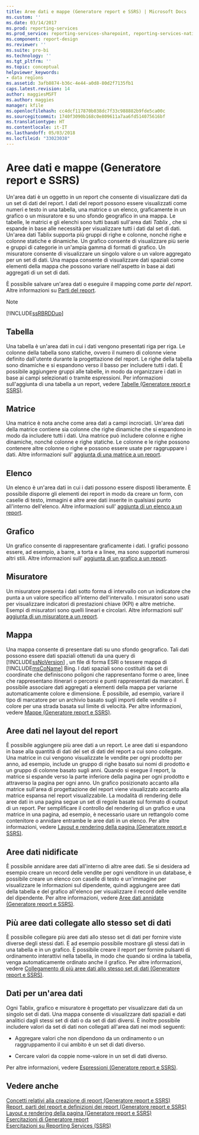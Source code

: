 ```yaml
---
title: Aree dati e mappe (Generatore report e SSRS) | Microsoft Docs
ms.custom: ''
ms.date: 03/14/2017
ms.prod: reporting-services
ms.prod_service: reporting-services-sharepoint, reporting-services-native
ms.component: report-design
ms.reviewer: ''
ms.suite: pro-bi
ms.technology: ''
ms.tgt_pltfrm: ''
ms.topic: conceptual
helpviewer_keywords:
- data regions
ms.assetid: 3afb8874-b36c-4e44-a0d8-80d2f7135fb1
caps.latest.revision: 14
author: maggiesMSFT
ms.author: maggies
manager: kfile
ms.openlocfilehash: cc4dcf117870b038dc7f33c988882b9fde5ca00c
ms.sourcegitcommit: 1740f3090b168c0e809611a7aa6fd514075616bf
ms.translationtype: HT
ms.contentlocale: it-IT
ms.lasthandoff: 05/03/2018
ms.locfileid: "33023038"
---
```

# <a name="data-regions-and-maps-report-builder-and-ssrs"></a>Aree dati e mappe (Generatore report e SSRS)
  Un'area dati è un oggetto in un report che consente di visualizzare dati da un set di dati del report. I dati del report possono essere visualizzati come numeri e testo in una tabella, una matrice o un elenco, graficamente in un grafico o un misuratore e su uno sfondo geografico in una mappa. Le tabelle, le matrici e gli elenchi sono tutti basati sull'area dati *Tablix* , che si espande in base alle necessità per visualizzare tutti i dati dal set di dati. Un'area dati Tablix supporta più gruppi di righe e colonne, nonché righe e colonne statiche e dinamiche. Un grafico consente di visualizzare più serie e gruppi di categorie in un'ampia gamma di formati di grafico. Un misuratore consente di visualizzare un singolo valore o un valore aggregato per un set di dati. Una mappa consente di visualizzare dati spaziali come elementi della mappa che possono variare nell'aspetto in base ai dati aggregati di un set di dati.  
  
 È possibile salvare un'area dati o eseguire il mapping come *parte del report*. Altre informazioni su [Parti del report](../../reporting-services/report-design/report-parts-report-builder-and-ssrs.md).  
  
> [!NOTE]  
>  [!INCLUDE[ssRBRDDup](../../includes/ssrbrddup-md.md)]  
  
## <a name="table"></a>Tabella  
 Una tabella è un'area dati in cui i dati vengono presentati riga per riga. Le colonne della tabella sono statiche, ovvero il numero di colonne viene definito dall'utente durante la progettazione del report. Le righe della tabella sono dinamiche e si espandono verso il basso per includere tutti i dati. È possibile aggiungere gruppi alle tabelle, in modo da organizzare i dati in base ai campi selezionati o tramite espressioni. Per informazioni sull'aggiunta di una tabella a un report, vedere [Tabelle &#40;Generatore report e SSRS&#41;](../../reporting-services/report-design/tables-report-builder-and-ssrs.md).  
  
## <a name="matrix"></a>Matrice  
 Una matrice è nota anche come area dati a campi incrociati. Un'area dati della matrice contiene sia colonne che righe dinamiche che si espandono in modo da includere tutti i dati. Una matrice può includere colonne e righe dinamiche, nonché colonne e righe statiche. Le colonne e le righe possono contenere altre colonne o righe e possono essere usate per raggruppare i dati. Altre informazioni sull' [aggiunta di una matrice a un report](../../reporting-services/report-design/create-a-matrix-report-builder-and-ssrs.md).  
  
## <a name="list"></a>Elenco  
 Un elenco è un'area dati in cui i dati possono essere disposti liberamente. È possibile disporre gli elementi dei report in modo da creare un form, con caselle di testo, immagini e altre aree dati inserite in qualsiasi punto all'interno dell'elenco. Altre informazioni sull' [aggiunta di un elenco a un report](../../reporting-services/report-design/create-invoices-and-forms-with-lists-report-builder-and-ssrs.md).  
  
## <a name="chart"></a>Grafico  
 Un grafico consente di rappresentare graficamente i dati. I grafici possono essere, ad esempio, a barre, a torta e a linee, ma sono supportati numerosi altri stili. Altre informazioni sull' [aggiunta di un grafico a un report](../../reporting-services/report-design/charts-report-builder-and-ssrs.md).  
  
## <a name="gauge"></a>Misuratore  
 Un misuratore presenta i dati sotto forma di intervallo con un indicatore che punta a un valore specifico all'interno dell'intervallo. I misuratori sono usati per visualizzare indicatori di prestazioni chiave (KPI) e altre metriche. Esempi di misuratori sono quelli lineari e circolari. Altre informazioni sull' [aggiunta di un misuratore a un report](../../reporting-services/report-design/gauges-report-builder-and-ssrs.md).  
  
## <a name="map"></a>Mappa  
 Una mappa consente di presentare dati su uno sfondo geografico. Tali dati possono essere dati spaziali ottenuti da una query di [!INCLUDE[ssNoVersion](../../includes/ssnoversion-md.md)] , un file di forma ESRI o tessere mappa di [!INCLUDE[msCoName](../../includes/msconame-md.md)] Bing. I dati spaziali sono costituiti da set di coordinate che definiscono poligoni che rappresentano forme o aree, linee che rappresentano itinerari o percorsi e punti rappresentati da marcatori. È possibile associare dati aggregati a elementi della mappa per variarne automaticamente colore e dimensione. È possibile, ad esempio, variare il tipo di marcatore per un archivio basato sugli importi delle vendite o il colore per una strada basata sul limite di velocità. Per altre informazioni, vedere [Mappe &#40;Generatore report e SSRS&#41;](../../reporting-services/report-design/maps-report-builder-and-ssrs.md).  
  
## <a name="data-regions-in-the-report-layout"></a>Aree dati nel layout del report  
 È possibile aggiungere più aree dati a un report. Le aree dati si espandono in base alla quantità di dati del set di dati del report a cui sono collegate. Una matrice in cui vengono visualizzate le vendite per ogni prodotto per anno, ad esempio, include un gruppo di righe basato sui nomi di prodotto e un gruppo di colonne basato sugli anni. Quando si esegue il report, la matrice si espande verso la parte inferiore della pagina per ogni prodotto e attraverso la pagina per ogni anno. Un grafico posizionato accanto alla matrice sull'area di progettazione del report viene visualizzato accanto alla matrice espansa nel report visualizzabile. La modalità di rendering delle aree dati in una pagina segue un set di regole basate sul formato di output di un report. Per semplificare il controllo del rendering di un grafico e una matrice in una pagina, ad esempio, è necessario usare un rettangolo come contenitore o annidare entrambe le aree dati in un elenco. Per altre informazioni, vedere [Layout e rendering della pagina &#40;Generatore report e SSRS&#41;](../../reporting-services/report-design/page-layout-and-rendering-report-builder-and-ssrs.md).  
  
## <a name="nested-data-regions"></a>Aree dati nidificate  
 È possibile annidare aree dati all'interno di altre aree dati. Se si desidera ad esempio creare un record delle vendite per ogni venditore in un database, è possibile creare un elenco con caselle di testo e un'immagine per visualizzare le informazioni sul dipendente, quindi aggiungere aree dati della tabella e del grafico all'elenco per visualizzare il record delle vendite del dipendente. Per altre informazioni, vedere [Aree dati annidate &#40;Generatore report e SSRS&#41;](../../reporting-services/report-design/nested-data-regions-report-builder-and-ssrs.md).  
  
## <a name="multiple-data-regions-linked-to-the-same-dataset"></a>Più aree dati collegate allo stesso set di dati  
 È possibile collegare più aree dati allo stesso set di dati per fornire viste diverse degli stessi dati. È ad esempio possibile mostrare gli stessi dati in una tabella e in un grafico. È possibile creare il report per fornire pulsanti di ordinamento interattivi nella tabella, in modo che quando si ordina la tabella, venga automaticamente ordinato anche il grafico. Per altre informazioni, vedere [Collegamento di più aree dati allo stesso set di dati &#40;Generatore report e SSRS&#41;](../../reporting-services/report-design/linking-multiple-data-regions-to-the-same-dataset-report-builder-and-ssrs.md).  
  
## <a name="data-for-a-data-region"></a>Dati per un'area dati  
 Ogni Tablix, grafico e misuratore è progettato per visualizzare dati da un singolo set di dati. Una mappa consente di visualizzare dati spaziali e dati analitici dagli stessi set di dati o da set di dati diversi. È inoltre possibile includere valori da set di dati non collegati all'area dati nei modi seguenti:  
  
-   Aggregare valori che non dipendono da un ordinamento o un raggruppamento il cui ambito è un set di dati diverso.  
  
-   Cercare valori da coppie nome-valore in un set di dati diverso.  
  
 Per altre informazioni, vedere [Espressioni &#40;Generatore report e SSRS&#41;](../../reporting-services/report-design/expressions-report-builder-and-ssrs.md).  
  
## <a name="see-also"></a>Vedere anche  
 [Concetti relativi alla creazione di report &#40;Generatore report e SSRS&#41;](../../reporting-services/report-design/report-authoring-concepts-report-builder-and-ssrs.md)   
 [Report, parti del report e definizioni dei report &#40;Generatore report e SSRS&#41;](../../reporting-services/report-design/reports-report-parts-and-report-definitions-report-builder-and-ssrs.md)   
 [Layout e rendering della pagina &#40;Generatore report e SSRS&#41;](../../reporting-services/report-design/page-layout-and-rendering-report-builder-and-ssrs.md)   
 [Esercitazioni di Generatore report](../../reporting-services/report-builder-tutorials.md)   
 [Esercitazioni su Reporting Services &#40;SSRS&#41;](../../reporting-services/reporting-services-tutorials-ssrs.md)  
  
  
